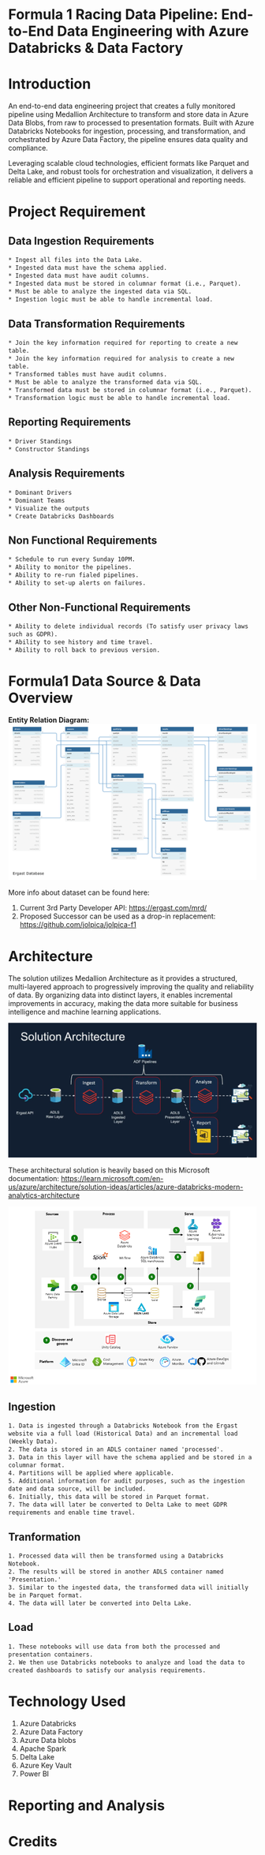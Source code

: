 # Formula 1 Racing Data Pipeline: End-to-End Data Engineering with Azure Databricks & Data Factory

# Introduction

An end-to-end data engineering project that creates a fully monitored pipeline using Medallion Architecture to transform and store data in Azure Data Blobs, from raw to processed to presentation formats. Built with Azure Databricks Notebooks for ingestion, processing, and transformation, and orchestrated by Azure Data Factory, the pipeline ensures data quality and compliance.

Leveraging scalable cloud technologies, efficient formats like Parquet and Delta Lake, and robust tools for orchestration and visualization, it delivers a reliable and efficient pipeline to support operational and reporting needs.

# Project Requirement

## Data Ingestion Requirements
    * Ingest all files into the Data Lake.
    * Ingested data must have the schema applied.
    * Ingested data must have audit columns.
    * Ingested data must be stored in columnar format (i.e., Parquet).
    * Must be able to analyze the ingested data via SQL.
    * Ingestion logic must be able to handle incremental load.

## Data Transformation Requirements
    * Join the key information required for reporting to create a new table.
    * Join the key information required for analysis to create a new table.
    * Transformed tables must have audit columns.
    * Must be able to analyze the transformed data via SQL.
    * Transformed data must be stored in columnar format (i.e., Parquet).
    * Transformation logic must be able to handle incremental load.

## Reporting Requirements
    * Driver Standings
    * Constructor Standings

## Analysis Requirements
    * Dominant Drivers
    * Dominant Teams
    * Visualize the outputs
    * Create Databricks Dashboards

## Non Functional Requirements
    * Schedule to run every Sunday 10PM.
    * Ability to monitor the pipelines.
    * Ability to re-run fialed pipelines.
    * Ability to set-up alerts on failures.

## Other Non-Functional Requirements
    * Ability to delete individual records (To satisfy user privacy laws such as GDPR).
    * Ability to see history and time travel.
    * Ability to roll back to previous version.

# Formula1 Data Source & Data Overview

<b> Entity Relation Diagram:</b>
<img src= "ergast_db.png">

More info about dataset can be found here:
1. Current 3rd Party Developer API:  https://ergast.com/mrd/
2. Proposed Successor can be used as a drop-in replacement: https://github.com/jolpica/jolpica-f1

# Architecture

The solution utilizes Medallion Architecture as it provides a structured, multi-layered approach to progressively improving the quality and reliability of data. By organizing data into distinct layers, it enables incremental improvements in accuracy, making the data more suitable for business intelligence and machine learning applications.

<img src= "Solution Architecture.png">

These architectural solution is heavily based on this Microsoft documentation: https://learn.microsoft.com/en-us/azure/architecture/solution-ideas/articles/azure-databricks-modern-analytics-architecture

<img src= "Solution Architecture - Azure.png">

## Ingestion

    1. Data is ingested through a Databricks Notebook from the Ergast website via a full load (Historical Data) and an incremental load (Weekly Data).
    2. The data is stored in an ADLS container named 'processed'.
    3. Data in this layer will have the schema applied and be stored in a columnar format.
    4. Partitions will be applied where applicable.
    5. Additional information for audit purposes, such as the ingestion date and data source, will be included.
    6. Initially, this data will be stored in Parquet format.
    7. The data will later be converted to Delta Lake to meet GDPR requirements and enable time travel.

## Tranformation

    1. Processed data will then be transformed using a Databricks Notebook.
    2. The results will be stored in another ADLS container named 'Presentation.'
    3. Similar to the ingested data, the transformed data will initially be in Parquet format.
    4. The data will later be converted into Delta Lake.

## Load

    1. These notebooks will use data from both the processed and presentation containers.
    2. We then use Databricks notebooks to analyze and load the data to created dashboards to satisfy our analysis requirements.

# Technology Used

1. Azure Databricks
2. Azure Data Factory
3. Azure Data blobs
4. Apache Spark
5. Delta Lake
6. Azure Key Vault
7. Power BI

# Reporting and Analysis

# Credits

